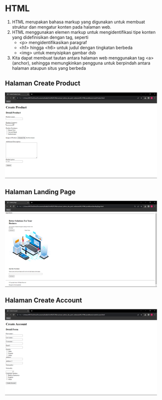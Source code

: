 # HTML

1. HTML merupakan bahasa markup yang digunakan untuk membuat struktur dan mengatur konten pada halaman web.
2. HTML menggunakan elemen markup untuk mengidentifikasi tipe konten yang didefinisikan dengan tag, seperti
    - \<p\> mengidentifikasikan paragraf
    - \<h1\> hingga \<h6\> untuk judul dengan tingkatan berbeda
    - \<img\> untuk menyisipkan gambar
    dsb
3. Kita dapat membuat tautan antara halaman web menggunakan tag \<a\> (anchor), sehingga memungkinkan pengguna untuk berpindah antara halaman ataupun situs yang berbeda

## Halaman Create Product
<img src='screenshot/Create%20Product.png'>

## Halaman Landing Page
<img src='screenshot/Landing%20Page.png'>

## Halaman Create Account
<img src='screenshot/Create%20Account.png'>